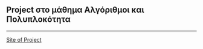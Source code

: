 ## Project στο μάθημα Αλγόριθμοι και Πολυπλοκότητα

---

[Site of Project](https://vagkar.github.io/alco-project/ "Project page")